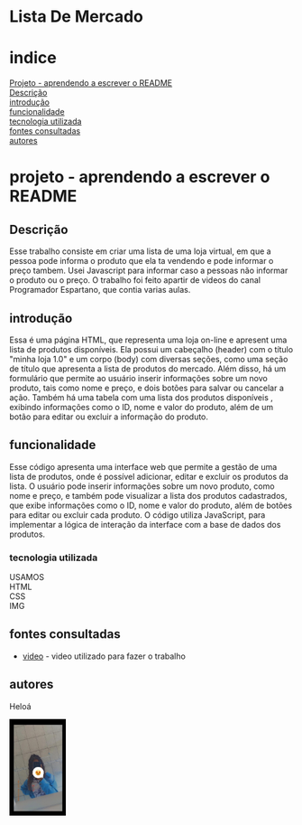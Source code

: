 # Lista De Mercado

# indice 
[Projeto - aprendendo a escrever o README](#projeto---aprendendo-a-escrever-o-readme)  
[Descrição](#descri%C3%A7%C3%A3o)  
[introdução](#introdu%C3%A7%C3%A3o)  
[funcionalidade](#funcionalidade)  
[tecnologia utilizada](#tecnologia-utilizada)  
[fontes consultadas](#fontes-consultadas)  
[autores](#autores)  

# projeto - aprendendo a escrever o README



## Descrição 
Esse trabalho consiste em criar uma lista de uma loja virtual, em que a pessoa pode informa o produto que ela ta vendendo e pode informar o preço tambem. Usei Javascript para informar caso a pessoas não informar o produto ou o preço. 
O trabalho foi feito apartir de videos do canal Programador Espartano, que contia varias aulas.

## introdução 
Essa é uma página  HTML, que  representa uma loja on-line e apresent uma lista de produtos disponíveis. Ela possui um cabeçalho (header) com o título "minha loja 1.0" e um corpo (body) com diversas seções, como uma seção de título  que apresenta a lista de produtos do mercado. Além disso, há um formulário que permite ao usuário inserir informações sobre um novo produto, tais como nome e preço, e dois botões para salvar ou cancelar a ação. Também há uma tabela com uma lista dos produtos disponíveis , exibindo informações como o ID, nome e valor do produto, além de um botão para editar ou excluir a informação do produto.

## funcionalidade 

Esse código apresenta uma interface web que permite a gestão de uma lista de produtos, onde é possível adicionar, editar e excluir os produtos da lista. O usuário pode inserir informações sobre um novo produto, como nome e preço, e também pode visualizar a lista dos produtos cadastrados, que exibe informações como o ID, nome e valor do produto, além de botões para editar ou excluir cada produto. O código utiliza JavaScript, para implementar a lógica de interação da interface com a base de dados dos produtos.
### tecnologia utilizada
USAMOS   
HTML  
CSS  
IMG  
## fontes consultadas
* [video](video-1.mp4) - video utilizado para fazer o trabalho
## autores
Heloá   

<img src="https://github.com/heloanascimentp/portfolio-pessoal/blob/main/img/eu.jpeg" width="100px">